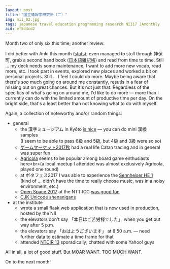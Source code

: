 ```yaml
---
layout: post
title: "国立情報学研究所〔二〕"
img: nii_02.jpg
tags: japanese travel education programming research NII17 JAmonthly
aid: ef5d4cd2
---
```


Month two of only six this time; another review:

I did better with Anki this month ([stats](/assets/img/blog/anki_stats_171218.png)); even managed to stoll through <span class="mixlang"><span class="swap" swap="Jinbōchō"><span class="inner">神保町</span></span></span>, grab a second hand book ([<span class="mixlang"><span class="swap" swap="nihongozakkichō"><span class="inner">日本語雑記帳</span></span></span>](https://www.amazon.co.jp/dp/4004313511)) and read from time to time. Still ... my deck needs some maintenance, I want to add more new vocab, read more, etc. I took part in events, explored new places and worked a bit on personal projects. Still ... I feel I could do more. Maybe being aware that there's *soo* much going on around me constantly, resutls in a fear of missing out on great chances. But it's not just that. Regardless of the specifics of what's going on around me, I'd like to do more — more than I currently can do with the limited amount of productive time per day. On the bright side, that's a least better than not knowing what to do with myself.

Again, a collection of noteworthy and/or random things:  

* general
    * the <span class="mixlang"><span class="swap" swap="kanji museum"><span class="inner">漢字ミュージアム</span></span></span> in Kyōto [is nice](/assets/img/blog/kanji_museum.jpg) — you can do mini <span class="mixlang"><span class="swap" swap="kanji aptitude test"><span class="inner">漢検</span></span></span> samples<br>(I seem to be able to pass <span class="mixlang"><span class="swap" swap="level 6 (goes from 10 easiest to 1 impossible)"><span class="inner">6級</span></span></span> and 5級, but 4級 and 3級 were so so)
    * [<span class="mixlang"><span class="swap" swap="Game Market 2017 Autumn"><span class="inner">ゲームマーケット2017秋</span></span></span>](/assets/img/blog/game_market.jpg) had a real life Catan trading and in general was super fun
    * [Agricola](https://en.wikipedia.org/wiki/Agricola_(board_game)) seems to be popular among board game enthusiasts here<br>(a local meetup I attended was almost exclusively Agricola, played one round)
    * at <span class="mixlang"><span class="swap" swap="Portable Audio Festival 2017"><span class="inner">ポタフェス2017</span></span></span> I was able to experience the [Sennheiser HE 1](http://sennheiser.com/sennheiser-he-1)<br>(kind of ... didn't have the time to really choose music, was in a noisy environment, etc.)
    * [Open Space 2017](http://www.ntticc.or.jp/en/exhibitions/2017/open-space-2017-re-envisioning-the-future/) at the NTT ICC [was good fun](/assets/img/blog/open_space.jpg)
    * [CJK Unicode shenanigans](https://github.com/IllDepence/goyoukumimoji)
* at the institute
    * wrote a small flask web application that is now used in production, hosted by the NII
    * the elevators don't say <span class="mixlang"><span class="swap" swap="&quot;Thank you for your hard work today&quot;"><span class="inner">「本日はご苦労様でした」</span></span></span> when you get out way after 5 p.m.
    * the elevators say <span class="mixlang"><span class="swap" swap="&quot;Good morning&quot;"><span class="inner">「おはようございます」</span></span></span> at 8:50 a.m. — need further data to estimate a time frame for that
    * attended [NTCIR 13](http://research.nii.ac.jp/ntcir/ntcir-13/) sporadically; chatted with some Yahoo! guys

All in all, a lot of good stuff. But MOAR WANT. TOO MUCH WANT.

On to the next month!

